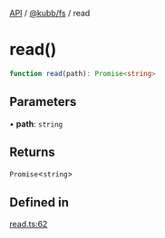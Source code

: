 [API](../../../packages.md) / [@kubb/fs](../index.md) / read

# read()

```ts
function read(path): Promise<string>
```

## Parameters

• **path**: `string`

## Returns

`Promise`\<`string`\>

## Defined in

[read.ts:62](https://github.com/kubb-project/kubb/blob/dcebbafbee668a7722775212bce85eec29e39573/packages/fs/src/read.ts#L62)
